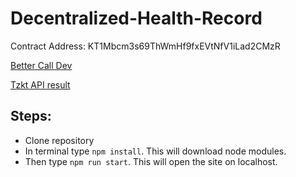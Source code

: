 # Decentralized-Health-Record

Contract Address: KT1Mbcm3s69ThWmHf9fxEVtNfV1iLad2CMzR

[Better Call Dev](https://better-call.dev/jakartanet/KT1Mbcm3s69ThWmHf9fxEVtNfV1iLad2CMzR/storage)

[Tzkt API result](https://api.jakartanet.tzkt.io/v1/contracts/KT1Mbcm3s69ThWmHf9fxEVtNfV1iLad2CMzR/storage)

## Steps:
- Clone repository
- In terminal type ```npm install```. This will download node modules.
- Then type ```npm run start```. This will open the site on localhost.
